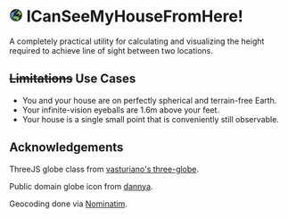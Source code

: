 # <img width='24' alt='Globe icon' src='static/images/favicon.svg'> ICanSeeMyHouseFromHere!

A completely practical utility for calculating and visualizing the height required to achieve line of sight between two locations.

## ~~Limitations~~ Use Cases
 * You and your house are on perfectly spherical and terrain-free Earth.
 * Your infinite-vision eyeballs are 1.6m above your feet.
 * Your house is a single small point that is conveniently still observable.

## Acknowledgements
ThreeJS globe class from [vasturiano's three-globe](https://github.com/vasturiano/three-globe).

Public domain globe icon from [dannya](https://openclipart.org/detail/199629/primary-globe).

Geocoding done via [Nominatim](https://nominatim.org/).